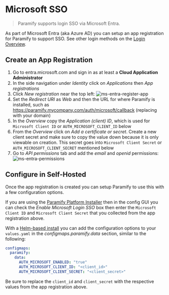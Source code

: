 # Microsoft SSO
> Paramify supports login SSO via Microsoft Entra.

As part of Microsoft Entra (aka Azure AD) you can setup an app registration for Paramify to support SSO. See other login methods on the [Login Overview](login-options).

## Create an App Registration
1. Go to entra.microsoft.com and sign in as at least a **Cloud Application Administrator**
2. In the side navigation under _Identity_ click on _Applications_ then _App registrations_
3. Click _New registration_ near the top left:
![ms-entra-register-app](/assets/ms_entra_register_app.png)
4. Set the _Redirect URI_ as _Web_ and then the URL for where Paramify is installed, such as https://paramify.mycompany.com/auth/microsoft/callback (replacing with your domain)
5. In the _Overview_ copy the _Application (client) ID_, which is used for `Microsoft Client ID` or `AUTH_MICROSOFT_CLIENT_ID` below
6. From the _Overview_ click on _Add a certificate or secret_. Create a new client secret and make sure to copy the value down because it is only viewable on creation. This secret goes into `Microsoft Client Secret` or `AUTH_MICROSOFT_CLIENT_SECRET` mentioned below
7. Go to _API permissions_ tab and add the _email_ and _openid_ permissions:
![ms-entra-permissions](/assets/ms_entra_permissions.png)

## Configure in Self-Hosted
Once the app registration is created you can setup Paramify to use this with a few configuration options.

If you are using the [Paramify Platform Installer](ppi#configuring-paramify) then in the config GUI you can check the _Enable Microsoft Login SSO_ box then enter the `Microsoft Client ID` and `Microsoft Client Secret` that you collected from the app registration above.

With a [Helm-based install](deploy-helm-azure) you can add the configuration options to your `values.yaml` in the _configmaps.paramify.data_ section, similar to the following:
```yaml
configmaps:
  paramify:
    data:
      AUTH_MICROSOFT_ENABLED: "true"
      AUTH_MICROSOFT_CLIENT_ID: "<client_id>"
      AUTH_MICROSOFT_CLIENT_SECRET: "<client_secret>"
```
Be sure to replace the `client_id` and `client_secret` with the respective values from the app registration above.
